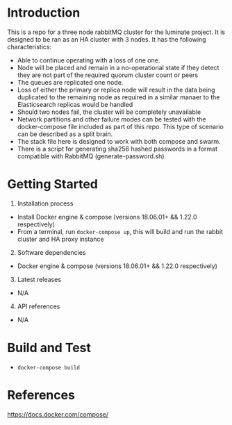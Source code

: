 # Introduction
This is a repo for a three node rabbitMQ cluster for the luminate project.  It is designed to be ran as an HA cluster with 3 nodes.  It has the following characteristics:

* Able to continue operating with a loss of one one.
* Node will be placed and remain in a no-operational state if they detect they are not part of the required quorum cluster count or peers
* The queues are replicated one node. 
* Loss of either the primary or replica node will result in the data being duplicated to the remaining node as required in a similar manaer to the Elasticsearch replicas would be handled
* Should two nodes fail, the cluster will be completely unavailable
* Network partitions and other failure modes can be tested with the docker-compose file included as part of this repo.  This type of scenario can be described as a split brain.
* The stack file here is designed to work with both compose and swarm.
* There is a script for generating sha256 hashed passwords in a format compatible with RabbitMQ (generate-password.sh).

# Getting Started
1.	Installation process
* Install Docker engine & compose (versions 18.06.01+ && 1.22.0 respectively)
* From a terminal, run `docker-compose up`, this will build and run the rabbit cluster and HA proxy instance
2.	Software dependencies
* Docker engine & compose (versions 18.06.01+ && 1.22.0 respectively)
3.	Latest releases
* N/A
4.	API references
* N/A

# Build and Test
* `docker-compose build`

# References
https://docs.docker.com/compose/
